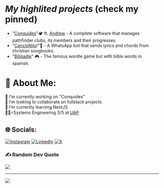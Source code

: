 # _My highlited projects_ (check my pinned)
- "<a href="https://github.com/panchomorle/conquidex-frontend" target="_blank">Conquidex</a>"🏕️ ft. <a href="https://github.com/andrewblockernst" target="_blank">Andrew</a> - A complete software that manages pathfinder clubs, its members and their progresses.
- "<a href="https://github.com/panchomorle/cancionitoTS" target="_blank">CancioNito</a>!"🎵 - A WhatsApp bot that sends lyrics and chords from christian songbooks.
- "<a href="https://github.com/panchomorle/bibliadle" target="_blank">Bibliadle</a>" 🎮 - The famous wordle game but with bible words in spanish. <br>
# 💫 About Me:
🔭 I’m currently working on "Conquidex"<br>👯 I’m looking to collaborate on fullstack projects<br>🌱 I’m currently learning NextJS<br>👨‍💻⚡Systems Engineering 3/5 at <a href="https://www.instagram.com/uapargentina" target="_blank">UAP</a>


## 🌐 Socials:
[![Instagram](https://img.shields.io/badge/Instagram-%23E4405F.svg?logo=Instagram&logoColor=white)](https://instagram.com/jpmoralxs) [![LinkedIn](https://img.shields.io/badge/LinkedIn-%230077B5.svg?logo=linkedin&logoColor=white)](https://www.linkedin.com/in/jpmoralxs) [![X](https://img.shields.io/badge/X-black.svg?logo=X&logoColor=white)](https://x.com/jpmoralxs) 

### ✍️ Random Dev Quote
![](https://quotes-github-readme.vercel.app/api?type=horizontal&theme=gruvbox)

---
[![](https://visitcount.itsvg.in/api?id=Panchomorle&icon=0&color=10)](https://visitcount.itsvg.in)

<!-- Proudly created with GPRM ( https://gprm.itsvg.in ) -->
